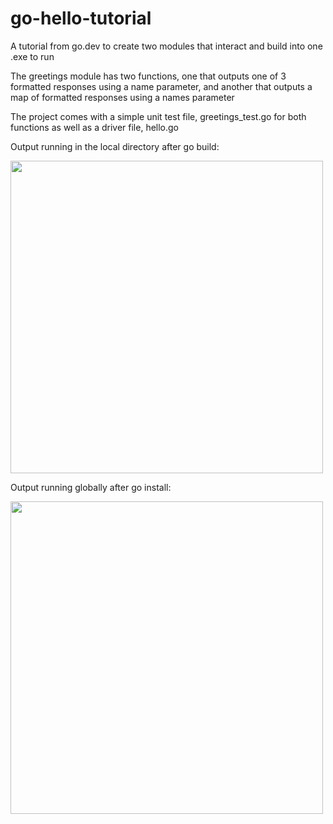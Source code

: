 # go-hello-tutorial
A tutorial from go.dev to create two modules that interact and build into one .exe to run

The greetings module has two functions, one that outputs one of 3 formatted responses using a name parameter, and another
that outputs a map of formatted responses using a names parameter

The project comes with a simple unit test file, greetings_test.go for both functions as well as a driver file, hello.go

Output running in the local directory after go build:

<img src="https://github.com/user-attachments/assets/72c1e114-38af-49fe-bec8-02a5b699a202" width="500"/>

Output running globally after go install:

<img src="https://github.com/user-attachments/assets/2d308a4d-bfaa-4f4e-801e-bae2389effb7" width="500"/>
